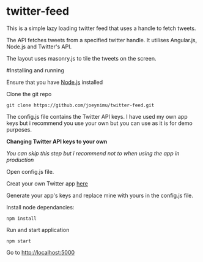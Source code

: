 # twitter-feed
This is a simple lazy loading twitter feed that uses a handle to fetch tweets.

The API fetches tweets from a specified twitter handle. It utilises Angular.js, Node.js and Twitter's API.

The layout uses masonry.js to tile the tweets on the screen.

#Installing and running

Ensure that you have [Node.js](http://nodejs.org/) installed

Clone the git repo
```
git clone https://github.com/joeynimu/twitter-feed.git
```

The config.js file contains the Twitter API keys. I have used my own app keys but i recommend you use your own but you can use as it is for demo purposes.

**Changing Twitter API keys to your own**

*You can skip this step but i recommend not to when using the app in production*

Open config.js file.

Creat your own Twitter app [here](https://apps.twitter.com/)

Generate your app's keys and replace mine with yours in the config.js file.

Install node dependancies:
```
npm install
```

Run and start application

```
npm start
```
Go to [http://localhost:5000](http://localhost:5000)
